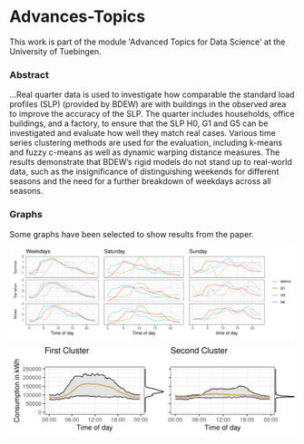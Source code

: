 # Advances-Topics

This work is part of the module 'Advanced Topics for Data Science' at the University of Tuebingen.

### Abstract

...Real quarter data is used to investigate how comparable the standard load profiles (SLP)
(provided by BDEW) are with buildings in the observed area to improve the accuracy of
the SLP. The quarter includes households, office buildings, and a factory, to ensure that
the SLP H0, G1 and G5 can be investigated and evaluate how well they match real cases.
Various time series clustering methods are used for the evaluation, including k-means and
fuzzy c-means as well as dynamic warping distance measures. The results demonstrate
that BDEW’s rigid models do not stand up to real-world data, such as the insignificance
of distinguishing weekends for different seasons and the need for a further breakdown of
weekdays across all seasons.

### Graphs

Some graphs have been selected to show results from the paper.

![alt text](https://github.com/janbesler/Advances-Topics/blob/090508bf58f4d1126406516e78e633bc92093e00/graphs/BDEW_KIT_comparison.png "comparison of BDEW and acquired data")

![alt text](https://github.com/janbesler/Advances-Topics/blob/090508bf58f4d1126406516e78e633bc92093e00/graphs/TeFak_cluster_profiles.png "clustered profiles for an Office building")
